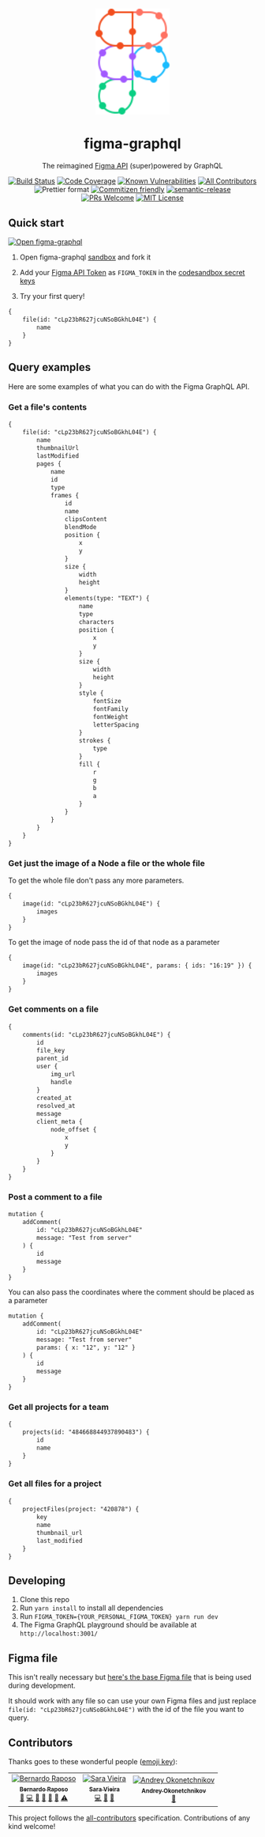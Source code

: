 <p align="center">
  <a href="http://figma-graphql.party">
    <img width="150" src="./assets/logo.svg">
  </a>
</p>

<h1 align="center">
figma-graphql
</h1>

<div align="center">

The reimagined [Figma API](https://www.figma.com/developers) (super)powered by GraphQL

[![Build Status][build-badge]][travis] [![Code Coverage][coverage-badge]][coverage] [![Known Vulnerabilities][snyk-badge]][snyk] [![All Contributors](https://img.shields.io/badge/all_contributors-3-orange.svg?style=flat-square)](#contributors) ![Prettier format][prettier-badge] [![Commitizen friendly][commitizen-badge]][commitizen] [![semantic-release][semantic-badge]][semantic] [![PRs Welcome][prs-badge]][prs] [![MIT License][license-badge]][license]

</div>

## Quick start

[![Open figma-graphql][codesandbox-badge]][codesandbox]

1. Open figma-graphql [sandbox][codesandbox] and fork it

2. Add your [Figma API Token](https://www.figma.com/developers/docs#access-tokens) as `FIGMA_TOKEN` in the [codesandbox secret keys](https://codesandbox.io/docs/secrets)

3. Try your first query!

```gql
{
    file(id: "cLp23bR627jcuNSoBGkhL04E") {
        name
    }
}
```

## Query examples

Here are some examples of what you can do with the Figma GraphQL API.

### Get a file's contents

```gql
{
    file(id: "cLp23bR627jcuNSoBGkhL04E") {
        name
        thumbnailUrl
        lastModified
        pages {
            name
            id
            type
            frames {
                id
                name
                clipsContent
                blendMode
                position {
                    x
                    y
                }
                size {
                    width
                    height
                }
                elements(type: "TEXT") {
                    name
                    type
                    characters
                    position {
                        x
                        y
                    }
                    size {
                        width
                        height
                    }
                    style {
                        fontSize
                        fontFamily
                        fontWeight
                        letterSpacing
                    }
                    strokes {
                        type
                    }
                    fill {
                        r
                        g
                        b
                        a
                    }
                }
            }
        }
    }
}
```

### Get just the image of a Node a file or the whole file

To get the whole file don't pass any more parameters.

```gql
{
    image(id: "cLp23bR627jcuNSoBGkhL04E") {
        images
    }
}
```

To get the image of node pass the id of that node as a parameter

```gql
{
    image(id: "cLp23bR627jcuNSoBGkhL04E", params: { ids: "16:19" }) {
        images
    }
}
```

### Get comments on a file

```gql
{
    comments(id: "cLp23bR627jcuNSoBGkhL04E") {
        id
        file_key
        parent_id
        user {
            img_url
            handle
        }
        created_at
        resolved_at
        message
        client_meta {
            node_offset {
                x
                y
            }
        }
    }
}
```

### Post a comment to a file

```gql
mutation {
    addComment(
        id: "cLp23bR627jcuNSoBGkhL04E"
        message: "Test from server"
    ) {
        id
        message
    }
}
```

You can also pass the coordinates where the comment should be placed as a parameter

```gql
mutation {
    addComment(
        id: "cLp23bR627jcuNSoBGkhL04E"
        message: "Test from server"
        params: { x: "12", y: "12" }
    ) {
        id
        message
    }
}
```

### Get all projects for a team

```gql
{
    projects(id: "484668844937890483") {
        id
        name
    }
}
```

### Get all files for a project

```gql
{
    projectFiles(project: "420878") {
        key
        name
        thumbnail_url
        last_modified
    }
}
```

## Developing

1.  Clone this repo
2.  Run `yarn install` to install all dependencies
3.  Run `FIGMA_TOKEN={YOUR_PERSONAL_FIGMA_TOKEN} yarn run dev`
4.  The Figma GraphQL playground should be available at `http://localhost:3001/`

## Figma file

This isn't really necessary but [here's the base Figma file](https://www.figma.com/file/cLp23bR627jcuNSoBGkhL04E/Style-guide) that is being used during development.

It should work with any file so can use your own Figma files and just replace `file(id: "cLp23bR627jcuNSoBGkhL04E")` with the id of the file you want to query.

## Contributors

Thanks goes to these wonderful people ([emoji key](https://allcontributors.org/docs/en/emoji-key)):

<!-- ALL-CONTRIBUTORS-LIST:START - Do not remove or modify this section -->
<!-- prettier-ignore -->
<table><tr><td align="center"><a href="http://bernardoraposo.com"><img src="https://avatars2.githubusercontent.com/u/38172?v=4" width="100px;" alt="Bernardo Raposo"/><br /><sub><b>Bernardo Raposo</b></sub></a><br /><a href="#question-braposo" title="Answering Questions">💬</a> <a href="https://github.com/braposo/figma-graphql/commits?author=braposo" title="Code">💻</a> <a href="https://github.com/braposo/figma-graphql/commits?author=braposo" title="Documentation">📖</a> <a href="#design-braposo" title="Design">🎨</a> <a href="#ideas-braposo" title="Ideas, Planning, & Feedback">🤔</a> <a href="#review-braposo" title="Reviewed Pull Requests">👀</a> <a href="https://github.com/braposo/figma-graphql/commits?author=braposo" title="Tests">⚠️</a></td><td align="center"><a href="http://iamsaravieira.com"><img src="https://avatars0.githubusercontent.com/u/1051509?v=4" width="100px;" alt="Sara Vieira"/><br /><sub><b>Sara Vieira</b></sub></a><br /><a href="https://github.com/braposo/figma-graphql/commits?author=SaraVieira" title="Code">💻</a> <a href="https://github.com/braposo/figma-graphql/commits?author=SaraVieira" title="Documentation">📖</a> <a href="#review-SaraVieira" title="Reviewed Pull Requests">👀</a></td><td align="center"><a href="http://okonet.ru"><img src="https://avatars3.githubusercontent.com/u/11071?v=4" width="100px;" alt="Andrey Okonetchnikov"/><br /><sub><b>Andrey Okonetchnikov</b></sub></a><br /><a href="https://github.com/braposo/figma-graphql/commits?author=okonet" title="Documentation">📖</a></td></tr></table>

<!-- ALL-CONTRIBUTORS-LIST:END -->

This project follows the [all-contributors](https://github.com/all-contributors/all-contributors) specification. Contributions of any kind welcome!

[license-badge]: https://img.shields.io/npm/l/figma-graphql.svg?style=flat-square
[license]: https://github.com/braposo/figma-graphql/blob/master/LICENSE
[prs-badge]: https://img.shields.io/badge/PRs-welcome-brightgreen.svg?style=flat-square
[prs]: http://makeapullrequest.com
[codesandbox-badge]: https://codesandbox.io/static/img/play-codesandbox.svg
[codesandbox]: https://codesandbox.io/s/github/braposo/figma-graphql/
[prettier-badge]: https://img.shields.io/badge/code_style-prettier-ff69b4.svg?style=flat-square
[build-badge]: https://img.shields.io/travis/com/braposo/figma-graphql.svg?style=flat-square
[travis]: https://travis-ci.com/braposo/figma-graphql
[coverage-badge]: https://img.shields.io/codecov/c/github/braposo/figma-graphql.svg?style=flat-square
[coverage]: https://codecov.io/github/braposo/figma-graphql
[snyk-badge]: https://snyk.io/test/github/braposo/figma-graphql/badge.svg?style=flat-square
[snyk]: https://snyk.io/test/github/braposo/figma-graphql
[commitizen-badge]: https://img.shields.io/badge/commitizen-friendly-brightgreen.svg?style=flat-square
[commitizen]: http://commitizen.github.io/cz-cli/
[semantic-badge]: https://img.shields.io/badge/%20%20%F0%9F%93%A6%F0%9F%9A%80-semantic--release-e10079.svg?style=flat-square
[semantic]: https://github.com/semantic-release/semantic-release
